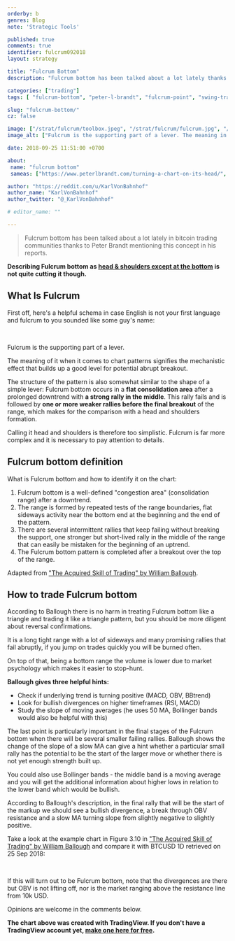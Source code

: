 ```yaml
---
orderby: b
genres: Blog
note: 'Strategic Tools'

published: true
comments: true
identifier: fulcrum092018
layout: strategy

title: "Fulcrum Bottom"
description: "Fulcrum bottom has been talked about a lot lately thanks to mentions in Peter Brandt's reports. Describing it as 'head & shoulders except at the bottom' is not quite cutting it though."

categories: ["trading"]
tags: [ "fulcrum-bottom", "peter-l-brandt", "fulcrum-point", "swing-trading", "trading-strategy", "crypto-trading"]

slug: "fulcrum-bottom/"
cz: false

image: ["/strat/fulcrum/toolbox.jpeg", "/strat/fulcrum/fulcrum.jpg", "/strat/fulcrum/fulcrum-btcusd.png"]
image_alt: ["Fulcrum is the supporting part of a lever. The meaning in its use to describe chart patterns signifies the mechanistic effect that makes a good level for potential abrupt breakout."]

date: 2018-09-25 11:51:00 +0700

about:
 name: "fulcrum bottom"
 sameas: ["https://www.peterlbrandt.com/turning-a-chart-on-its-head/", "https://www.investopedia.com/terms/f/fulcrumpoint.asp"]

author: "https://reddit.com/u/KarlVonBahnhof"
author_name: "KarlVonBahnhof"
author_twitter: "@_KarlVonBahnhof"

# editor_name: ""

---
```


> Fulcrum bottom has been talked about a lot lately in bitcoin trading communities thanks to Peter Brandt mentioning this concept in his reports.

**Describing Fulcrum bottom as [head & shoulders except at the bottom](https://www.reddit.com/r/BitcoinMarkets/comments/9iew7e/daily_discussion_monday_september_24_2018/e6j8irp/) is not quite cutting it though.**

## What Is Fulcrum

First off, here's a helpful schema in case English is not your first language and fulcrum to you sounded like some guy's name:

<figure class="clear"><amp-img itemprop="image" src="{{ page.image[1] }}" alt="{{ page.title }}" layout="responsive" width="720px" height="509px"></amp-img></figure>
<br>

Fulcrum is the supporting part of a lever.

The meaning of it when it comes to chart patterns signifies the mechanistic effect that builds up a good level for potential abrupt breakout.

The structure of the pattern is also somewhat similar to the shape of a simple lever: Fulcrum bottom occurs in a **flat consolidation area** after a prolonged downtrend with **a strong rally in the middle**. This rally fails and is followed by **one or more weaker rallies before the final breakout** of the range, which makes for the comparison with a head and shoulders formation.

Calling it head and shoulders is therefore too simplistic. Fulcrum is far more complex and it is necessary to pay attention to details.

## Fulcrum bottom definition

What is Fulcrum bottom and how to identify it on the chart:

1. Fulcrum bottom is a well-defined "congestion area" (consolidation range) after a downtrend.
2. The range is formed by repeated tests of the range boundaries, flat sideways activity near the bottom end at the beginning and the end of the pattern.
3. There are several intermittent rallies that keep failing without breaking the support, one stronger but short-lived rally in the middle of the range that can easily be mistaken for the beginning of an uptrend.
4. The Fulcrum bottom pattern is completed after a breakout over the top of the range.

Adapted from ["The Acquired Skill of Trading" by William Ballough](https://books.google.de/books?id=6ONZDQAAQBAJ&lpg=PP43&vq=fulcrum&hl=en&pg=PP43#v=snippet&q=fulcrum&f=false).

## How to trade Fulcrum bottom

According to Ballough there is no harm in treating Fulcrum bottom like a triangle and trading it like a triangle pattern, but you should be more diligent about reversal confirmations.

It is a long tight range with a lot of sideways and many promising rallies that fail abruptly, if you jump on trades quickly you will be burned often.

On top of that, being a bottom range the volume is lower due to market psychology which makes it easier to stop-hunt.

**Ballough gives three helpful hints:**

* Check if underlying trend is turning positive (MACD, OBV, BBtrend)
* Look for bullish divergences on higher timeframes (RSI, MACD)
* Study the slope of moving averages (he uses 50 MA, Bollinger bands would also be helpful with this)

The last point is particularly important in the final stages of the Fulcrum bottom when there will be several smaller failing rallies. Ballough shows the change of the slope of a slow MA can give a hint whether a particular small rally has the potential to be the start of the larger move or whether there is not yet enough strength built up.

You could also use Bollinger bands - the middle band is a moving average and you will get the additional information about higher lows in relation to the lower band which would be bullish.

According to Ballough's description, in the final rally that will be the start of the markup we should see a bullish divergence, a break through OBV resistance and a slow MA turning slope from slightly negative to slightly positive.

Take a look at the example chart in Figure 3.10 in ["The Acquired Skill of Trading" by William Ballough](https://books.google.de/books?id=6ONZDQAAQBAJ&lpg=PP43&vq=fulcrum&hl=en&pg=PP43#v=snippet&q=fulcrum&f=false) and compare it with BTCUSD 1D retrieved on 25 Sep 2018:

<figure class="clear"><amp-img itemprop="image" src="{{ page.image[2] }}" alt="{{ page.title }}" layout="responsive" width="1350px" height="750px"></amp-img></figure>
<br>

If this will turn out to be Fulcrum bottom, note that the divergences are there but OBV is not lifting off, nor is the market ranging above the resistance line from 10k USD.

Opinions are welcome in the comments below.

**The chart above was created with TradingView. If you don't have a TradingView account yet, [make one here for free](http://bit.ly/at-tv-ethusd).**
